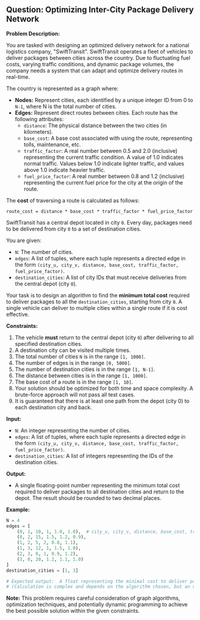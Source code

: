 ## Question: Optimizing Inter-City Package Delivery Network

**Problem Description:**

You are tasked with designing an optimized delivery network for a national logistics company, "SwiftTransit". SwiftTransit operates a fleet of vehicles to deliver packages between cities across the country. Due to fluctuating fuel costs, varying traffic conditions, and dynamic package volumes, the company needs a system that can adapt and optimize delivery routes in real-time.

The country is represented as a graph where:

*   **Nodes:** Represent cities, each identified by a unique integer ID from 0 to `N-1`, where N is the total number of cities.
*   **Edges:** Represent direct routes between cities. Each route has the following attributes:
    *   `distance`: The physical distance between the two cities (in kilometers).
    *   `base_cost`: A base cost associated with using the route, representing tolls, maintenance, etc.
    *   `traffic_factor`: A real number between 0.5 and 2.0 (inclusive) representing the current traffic condition. A value of 1.0 indicates normal traffic. Values below 1.0 indicate lighter traffic, and values above 1.0 indicate heavier traffic.
    *   `fuel_price_factor`: A real number between 0.8 and 1.2 (inclusive) representing the current fuel price for the city at the origin of the route.

The **cost** of traversing a route is calculated as follows:

`route_cost = distance * base_cost * traffic_factor * fuel_price_factor`

SwiftTransit has a central depot located in city `0`. Every day, packages need to be delivered from city `0` to a set of destination cities.

You are given:

*   `N`: The number of cities.
*   `edges`: A list of tuples, where each tuple represents a directed edge in the form `(city_u, city_v, distance, base_cost, traffic_factor, fuel_price_factor)`.
*   `destination_cities`: A list of city IDs that must receive deliveries from the central depot (city `0`).

Your task is to design an algorithm to find the **minimum total cost** required to deliver packages to all the `destination_cities`, starting from city `0`.  A single vehicle can deliver to multiple cities within a single route if it is cost effective.

**Constraints:**

1.  The vehicle **must** return to the central depot (city `0`) after delivering to all specified destination cities.
2.  A destination city can be visited multiple times.
3.  The total number of cities `N` is in the range `[1, 1000]`.
4.  The number of edges is in the range `[0, 5000]`.
5.  The number of destination cities is in the range `[1, N-1]`.
6.  The distance between cities is in the range `[1, 1000]`.
7.  The base cost of a route is in the range `[1, 10]`.
8.  Your solution should be optimized for both time and space complexity. A brute-force approach will not pass all test cases.
9.  It is guaranteed that there is at least one path from the depot (city 0) to each destination city and back.

**Input:**

*   `N`: An integer representing the number of cities.
*   `edges`: A list of tuples, where each tuple represents a directed edge in the form `(city_u, city_v, distance, base_cost, traffic_factor, fuel_price_factor)`.
*   `destination_cities`: A list of integers representing the IDs of the destination cities.

**Output:**

*   A single floating-point number representing the minimum total cost required to deliver packages to all destination cities and return to the depot.  The result should be rounded to two decimal places.

**Example:**

```python
N = 4
edges = [
    (0, 1, 10, 1, 1.0, 1.0),  # city_u, city_v, distance, base_cost, traffic_factor, fuel_price_factor
    (0, 2, 15, 1.5, 1.2, 0.9),
    (1, 2, 5, 2, 0.8, 1.1),
    (1, 3, 12, 1, 1.5, 1.0),
    (2, 3, 8, 1, 0.9, 1.2),
    (3, 0, 20, 1.2, 1.1, 1.0)
]
destination_cities = [1, 3]

# Expected output:  A float representing the minimal cost to deliver packages to cities 1 and 3 and return to city 0.
# (Calculation is complex and depends on the algorithm chosen, but an optimal solution might involve going 0->1->3->0 or 0->3->1->0)
```

**Note:** This problem requires careful consideration of graph algorithms, optimization techniques, and potentially dynamic programming to achieve the best possible solution within the given constraints.
